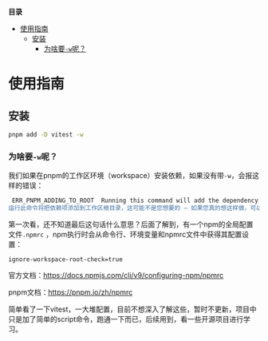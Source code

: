 <!-- START doctoc generated TOC please keep comment here to allow auto update -->
<!-- DON'T EDIT THIS SECTION, INSTEAD RE-RUN doctoc TO UPDATE -->
**目录**

- [使用指南](#%E4%BD%BF%E7%94%A8%E6%8C%87%E5%8D%97)
  - [安装](#%E5%AE%89%E8%A3%85)
    - [为啥要`-w`呢？](#%E4%B8%BA%E5%95%A5%E8%A6%81-w%E5%91%A2)

<!-- END doctoc generated TOC please keep comment here to allow auto update -->

# 使用指南

## 安装

```bash
pnpm add -D vitest -w 
```

### 为啥要`-w`呢？

我们如果在pnpm的工作区环境（workspace）安装依赖，如果没有带`-w`，会报这样的错误：

```bash
 ERR_PNPM_ADDING_TO_ROOT  Running this command will add the dependency to the workspace root, which might not be what you want - if you really meant it, make it explicit by running this command again with the -w flag (or --workspace-root). If you don't want to see this warning anymore, you may set the ignore-workspace-root-check setting to true.
运行此命令将把依赖项添加到工作区根目录，这可能不是您想要的 — 如果您真的想这样做，可以使用-w标志(或——workspace-root)再次运行此命令，使其显式化。如果您不想再看到这个警告，可以将ignore-workspace-root-check设置为true。
```

第一次看，还不知道最后这句话什么意思？后面了解到，有一个npm的全局配置文件`.npmrc` ，npm执行时会从命令行、环境变量和npmrc文件中获得其配置设置：

```text
ignore-workspace-root-check=true
```

官方文档：https://docs.npmjs.com/cli/v9/configuring-npm/npmrc

pnpm文档：https://pnpm.io/zh/npmrc



简单看了一下vitest，一大堆配置，目前不想深入了解这些，暂时不更新，项目中只是加了简单的script命令，跑通一下而已，后续用到，看一些开源项目进行学习。



